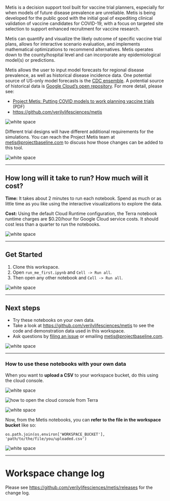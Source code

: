 Metis is a decision support tool built for vaccine trial planners, especially for when models of future disease prevalence are unreliable. Metis is being developed for the public good with the initial goal of expediting clinical validation of vaccine candidates for COVID-19, with a focus on targeted site selection to support enhanced recruitment for vaccine research. 

Metis can quantify and visualize the likely outcome of specific vaccine trial plans, allows for interactive scenario evaluation, and implements mathematical optimizations to recommend alternatives. Metis operates down to the county/hospital level and can incorporate any epidemiological model(s) or predictions.

Metis allows the user to input model forecasts for regional disease prevalence, as well as historical disease incidence data. One potential source of US-only model forecasts is the [CDC ensemble](https://www.cdc.gov/coronavirus/2019-ncov/cases-updates/forecasts-cases.html). A potential source of historical data is [Google Cloud’s open repository](https://github.com/GoogleCloudPlatform/covid-19-open-data). For more detail, please see:
* [Project Metis: Putting COVID models to work planning vaccine trials](https://github.com/verilylifesciences/metis/blob/main/Metis%20-%20Baseline.pdf) (PDF)
* https://github.com/verilylifesciences/metis

![white space](https://storage.cloud.google.com/terra-featured-workspaces/QuickStart/white-space.jpg)    

Different trial designs will have different additional requirements for the simulations. You can reach the Project Metis team at metis@projectbaseline.com  to discuss how those changes can be added to this tool.

![white space](https://storage.cloud.google.com/terra-featured-workspaces/QuickStart/white-space.jpg)    

----------------------------
## How long will it take to run? How much will it cost?
**Time:** It takes about 2 minutes to run each notebook. Spend as much or as little time as you like using the interactive visualizations to explore the data.

**Cost:** Using the default Cloud Runtime configuration, the Terra notebook runtime charges are $0.20/hour for Google Cloud service costs. It should cost less than a quarter to run the notebooks.

![white space](https://storage.cloud.google.com/terra-featured-workspaces/QuickStart/white-space.jpg)    

----------------------------
## Get Started

1. Clone this workspace.
1. Open `run_me_first.ipynb` and `Cell -> Run all`.
1. Then open any other notebook and  `Cell -> Run all`.

![white space](https://storage.cloud.google.com/terra-featured-workspaces/QuickStart/white-space.jpg)    

----------------------------
## Next steps

* Try these notebooks on your own data.
* Take a look at https://github.com/verilylifesciences/metis to see the code and demonstration data used in this workspace.
* Ask questions by [filing an issue](https://github.com/verilylifesciences/metis/issues) or emailing metis@projectbaseline.com.

![white space](https://storage.cloud.google.com/terra-featured-workspaces/QuickStart/white-space.jpg)    

----------------------------
### How to use these notebooks with your own data

When you want to **upload a CSV** to your workspace bucket, do this using the cloud console.

![white space](https://storage.cloud.google.com/terra-featured-workspaces/QuickStart/white-space.jpg)    

![how to open the cloud console from Terra](https://storage.googleapis.com/terra-featured-workspaces/QuickStart/S51b_Workspaces_Google_bucket_Screen%20Shot.png)

![white space](https://storage.cloud.google.com/terra-featured-workspaces/QuickStart/white-space.jpg)    

Now, from the Metis notebooks, you can **refer to the file in the workspace bucket** like so:
```
os.path.join(os.environ['WORKSPACE_BUCKET'], 'path/to/the/file/you/uploaded.csv')
```

![white space](https://storage.cloud.google.com/terra-featured-workspaces/QuickStart/white-space.jpg)    

----------------------------
# Workspace change log
Please see https://github.com/verilylifesciences/metis/releases for the change log.
